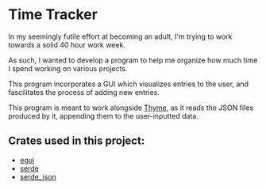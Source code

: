 # Time Tracker

In my seemingly futile effort at becoming an adult, I'm trying to work towards a solid 40 hour work week.

As such, I wanted to develop a program to help me organize how much time I spend working on various projects.

This program incorporates a GUI which visualizes entries to the user, and fascilitates the process of adding new entries.

This program is meant to work alongside [Thyme](https://github.com/joaomoreno/Thyme), as it reads the JSON files produced by it, appending them to the user-inputted data.

Crates used in this project:
----
- [egui](https://crates.io/crates/egui)
- [serde](https://crates.io/crates/serde)
- [serde_json](https://crates.io/crates/serde_json)
